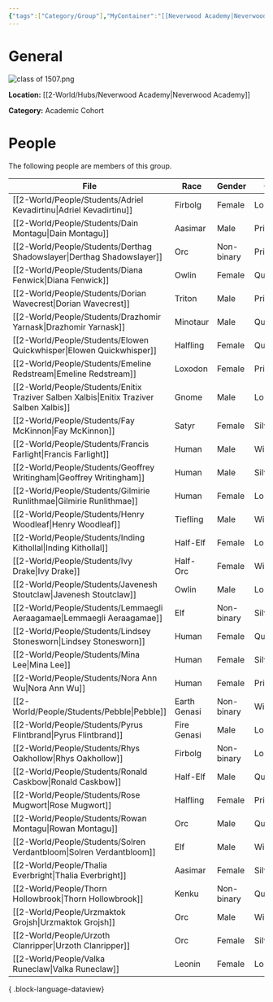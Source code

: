 ```yaml
---
{"tags":["Category/Group"],"MyContainer":"[[Neverwood Academy|Neverwood Academy]]","MyCategory":"Academic Cohort","image":"class of 1507.png","obsidianUIMode":"preview","leader":null,"officers":null,"members":null,"initiates":null,"faction":null,"primary_contact":null,"benefits":[{"standing":1,"reward":"What do they get at level 1?"},{"standing":2,"reward":"What do they get at level 2?"},{"standing":3,"reward":"What do they get at level 3?"}],"dg-publish":true,"dg-path":"World/Groups/Academic Cohorts/Cohort of 1507.md","permalink":"/world/groups/academic-cohorts/cohort-of-1507/","dgPassFrontmatter":true,"updated":"2025-10-04T00:44:24.000+01:00"}
---
```



# General


![class of 1507.png](/img/user/z_Assets/classLogos/class%20of%201507.png)

**Location:** [[2-World/Hubs/Neverwood Academy\|Neverwood Academy]]

**Category:** Academic Cohort 


# People

The following people are members of this group.  


| File                                                                                        | Race         | Gender     | College     |
| ------------------------------------------------------------------------------------------- | ------------ | ---------- | ----------- |
| [[2-World/People/Students/Adriel Kevadirtinu\|Adriel Kevadirtinu]]                       | Firbolg      | Female     | Lorehold    |
| [[2-World/People/Students/Dain Montagu\|Dain Montagu]]                                   | Aasimar      | Male       | Prismari    |
| [[2-World/People/Students/Derthag Shadowslayer\|Derthag Shadowslayer]]                   | Orc          | Non-binary | Prismari    |
| [[2-World/People/Students/Diana Fenwick\|Diana Fenwick]]                                 | Owlin        | Female     | Quandrix    |
| [[2-World/People/Students/Dorian Wavecrest\|Dorian Wavecrest]]                           | Triton       | Male       | Prismari    |
| [[2-World/People/Students/Drazhomir Yarnask\|Drazhomir Yarnask]]                         | Minotaur     | Male       | Quandrix    |
| [[2-World/People/Students/Elowen Quickwhisper\|Elowen Quickwhisper]]                     | Halfling     | Female     | Quandrix    |
| [[2-World/People/Students/Emeline Redstream\|Emeline Redstream]]                         | Loxodon      | Female     | Prismari    |
| [[2-World/People/Students/Enitix Traziver Salben Xalbis\|Enitix Traziver Salben Xalbis]] | Gnome        | Male       | Lorehold    |
| [[2-World/People/Students/Fay McKinnon\|Fay McKinnon]]                                   | Satyr        | Female     | Silverquill |
| [[2-World/People/Students/Francis Farlight\|Francis Farlight]]                           | Human        | Male       | Witherbloom |
| [[2-World/People/Students/Geoffrey Writingham\|Geoffrey Writingham]]                     | Human        | Male       | Silverquill |
| [[2-World/People/Students/Gilmirie Runlithmae\|Gilmirie Runlithmae]]                     | Human        | Female     | Lorehold    |
| [[2-World/People/Students/Henry Woodleaf\|Henry Woodleaf]]                               | Tiefling     | Male       | Witherbloom |
| [[2-World/People/Students/Inding Kithollal\|Inding Kithollal]]                           | Half-Elf     | Female     | Lorehold    |
| [[2-World/People/Students/Ivy Drake\|Ivy Drake]]                                         | Half-Orc     | Female     | Witherbloom |
| [[2-World/People/Students/Javenesh Stoutclaw\|Javenesh Stoutclaw]]                       | Owlin        | Male       | Lorehold    |
| [[2-World/People/Students/Lemmaegli Aeraagamae\|Lemmaegli Aeraagamae]]                   | Elf          | Non-binary | Silverquill |
| [[2-World/People/Students/Lindsey Stonesworn\|Lindsey Stonesworn]]                       | Human        | Female     | Quandrix    |
| [[2-World/People/Students/Mina Lee\|Mina Lee]]                                           | Human        | Female     | Silverquill |
| [[2-World/People/Students/Nora Ann Wu\|Nora Ann Wu]]                                     | Human        | Female     | Prismari    |
| [[2-World/People/Students/Pebble\|Pebble]]                                               | Earth Genasi | Non-binary | Witherbloom |
| [[2-World/People/Students/Pyrus Flintbrand\|Pyrus Flintbrand]]                           | Fire Genasi  | Male       | Lorehold    |
| [[2-World/People/Students/Rhys Oakhollow\|Rhys Oakhollow]]                               | Firbolg      | Non-binary | Lorehold    |
| [[2-World/People/Students/Ronald Caskbow\|Ronald Caskbow]]                               | Half-Elf     | Male       | Quandrix    |
| [[2-World/People/Students/Rose Mugwort\|Rose Mugwort]]                                   | Halfling     | Female     | Prismari    |
| [[2-World/People/Students/Rowan Montagu\|Rowan Montagu]]                                 | Orc          | Male       | Quandrix    |
| [[2-World/People/Students/Solren Verdantbloom\|Solren Verdantbloom]]                     | Elf          | Male       | Witherbloom |
| [[2-World/People/Thalia Everbright\|Thalia Everbright]]                                  | Aasimar      | Female     | Silverquill |
| [[2-World/People/Thorn Hollowbrook\|Thorn Hollowbrook]]                                  | Kenku        | Non-binary | Quandrix    |
| [[2-World/People/Urzmaktok Grojsh\|Urzmaktok Grojsh]]                                    | Orc          | Male       | Witherbloom |
| [[2-World/People/Urzoth Clanripper\|Urzoth Clanripper]]                                  | Orc          | Female     | Silverquill |
| [[2-World/People/Valka Runeclaw\|Valka Runeclaw]]                                        | Leonin       | Female     | Lorehold    |

{ .block-language-dataview}

